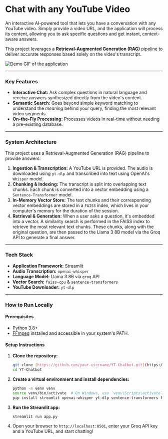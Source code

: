 # Chat with any YouTube Video

An interactive AI-powered tool that lets you have a conversation with any YouTube video. Simply provide a video URL, and the application will process its content, allowing you to ask specific questions and get instant, context-aware answers.

This project leverages a **Retrieval-Augmented Generation (RAG)** pipeline to deliver accurate responses based solely on the video's transcript.

![Demo GIF of the application](assets/demo.gif)

---

### Key Features

* **Interactive Chat:** Ask complex questions in natural language and receive answers synthesized directly from the video's content.
* **Semantic Search:** Goes beyond simple keyword matching to understand the *meaning* behind your query, finding the most relevant video segments.
* **On-the-Fly Processing:** Processes videos in real-time without needing a pre-existing database.
---

### System Architecture

This project uses a Retrieval-Augmented Generation (RAG) pipeline to provide answers:

1.  **Ingestion & Transcription:** A YouTube URL is provided. The audio is downloaded using `yt-dlp` and transcribed into text using OpenAI's `Whisper` model.
2.  **Chunking & Indexing:** The transcript is split into overlapping text chunks. Each chunk is converted into a vector embedding using a `Sentence-Transformer` model.
3.  **In-Memory Vector Store:** The text chunks and their corresponding vector embeddings are stored in a `FAISS` index, which lives in your computer's memory for the duration of the session.
4.  **Retrieval & Generation:** When a user asks a question, it's embedded into a vector. A similarity search is performed in the FAISS index to retrieve the most relevant text chunks. These chunks, along with the original question, are then passed to the Llama 3 8B model via the Groq API to generate a final answer.

---

### Tech Stack

* **Application Framework:** Streamlit
* **Audio Transcription:** `openai-whisper`
* **Language Model:** Llama 3 8B via `groq` API
* **Vector Search:** `faiss-cpu` & `sentence-transformers`
* **YouTube Downloader:** `yt-dlp`

---

### How to Run Locally

#### Prerequisites

* Python 3.8+
* [FFmpeg](https://ffmpeg.org/download.html) installed and accessible in your system's PATH.

#### Setup Instructions

1.  **Clone the repository:**
    ```bash
    git clone [https://github.com/your-username/YT-Chatbot.git](https://github.com/your-username/YT-Chatbot.git)
    cd YT-Chatbot
    ```

2.  **Create a virtual environment and install dependencies:**
    ```bash
    python -m venv venv
    source venv/bin/activate  # On Windows, use `venv\Scripts\activate`
    pip install streamlit openai-whisper yt-dlp sentence-transformers faiss-cpu groq
    ```

3.  **Run the Streamlit app:**
    ```bash
    streamlit run app.py
    ```

4.  Open your browser to `http://localhost:8501`, enter your Groq API key and a YouTube URL, and start chatting!
